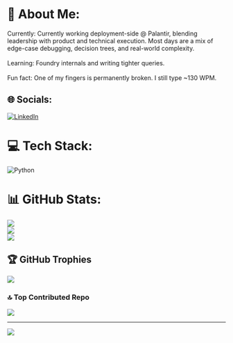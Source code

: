 # 💫 About Me:
Currently: Currently working deployment-side @ Palantir, blending leadership with product and technical execution. Most days are a mix of edge-case debugging, decision trees, and real-world complexity.
<br><br>
Learning: Foundry internals and writing tighter queries.
<br><br> 
Fun fact: One of my fingers is permanently broken. I still type ~130 WPM.

## 🌐 Socials:
[![LinkedIn](https://img.shields.io/badge/LinkedIn-%230077B5.svg?logo=linkedin&logoColor=white)](https://linkedin.com/in/defend) 

# 💻 Tech Stack:
![Python](https://img.shields.io/badge/python-3670A0?style=for-the-badge&logo=python&logoColor=ffdd54) 
# 📊 GitHub Stats:
![](https://github-readme-stats.vercel.app/api?username=wjed&theme=dark&hide_border=false&include_all_commits=false&count_private=false)<br/>
![](https://nirzak-streak-stats.vercel.app/?user=wjed&theme=dark&hide_border=false)<br/>
![](https://github-readme-stats.vercel.app/api/top-langs/?username=wjed&theme=dark&hide_border=false&include_all_commits=false&count_private=false&layout=compact)

## 🏆 GitHub Trophies
![](https://github-profile-trophy.vercel.app/?username=wjed&theme=synthwave&no-frame=false&no-bg=true&margin-w=4)

### 🔝 Top Contributed Repo
![](https://github-contributor-stats.vercel.app/api?username=wjed&limit=5&theme=dark&combine_all_yearly_contributions=true)

---
[![](https://visitcount.itsvg.in/api?id=wjed&icon=0&color=6)](https://visitcount.itsvg.in)

<!-- Proudly created with GPRM ( https://gprm.itsvg.in ) -->
